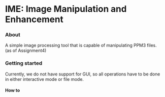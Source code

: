 # IME: Image Manipulation and Enhancement

### About

A simple image processing tool that is capable of manipulating PPM3 files. (as of Assignment4)

### Getting started

Currently, we do not have support for GUI, so all operations have to be done in either interactive
mode or file mode.

#### How to 
